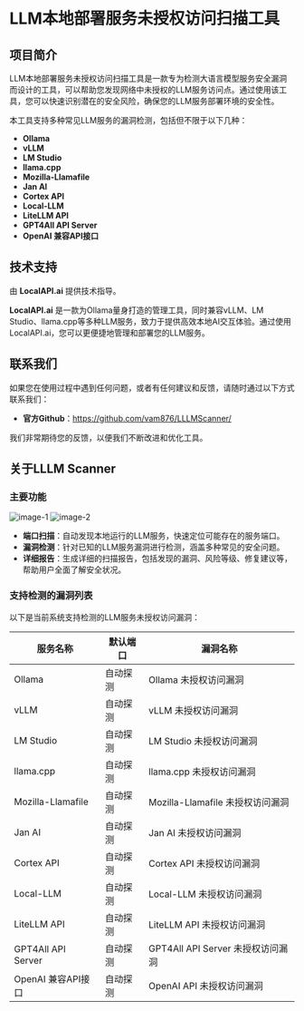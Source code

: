 
# LLM本地部署服务未授权访问扫描工具

## 项目简介

LLM本地部署服务未授权访问扫描工具是一款专为检测大语言模型服务安全漏洞而设计的工具，可以帮助您发现网络中未授权的LLM服务访问点。通过使用该工具，您可以快速识别潜在的安全风险，确保您的LLM服务部署环境的安全性。

本工具支持多种常见LLM服务的漏洞检测，包括但不限于以下几种：
- **Ollama**
- **vLLM**
- **LM Studio**
- **llama.cpp**
- **Mozilla-Llamafile**
- **Jan AI**
- **Cortex API**
- **Local-LLM**
- **LiteLLM API**
- **GPT4All API Server**
- **OpenAI 兼容API接口**

## 技术支持

由 **LocalAPI.ai** 提供技术指导。

**LocalAPI.ai** 是一款为Ollama量身打造的管理工具，同时兼容vLLM、LM Studio、llama.cpp等多种LLM服务，致力于提供高效本地AI交互体验。通过使用LocalAPI.ai，您可以更便捷地管理和部署您的LLM服务。

## 联系我们

如果您在使用过程中遇到任何问题，或者有任何建议和反馈，请随时通过以下方式联系我们：

- **官方Github**：https://github.com/vam876/LLLMScanner/

我们非常期待您的反馈，以便我们不断改进和优化工具。

## 关于LLLM Scanner

### 主要功能

![image-1](https://github.com/user-attachments/assets/53e61bbf-bfde-4be4-9c81-e2a3b772da72)
![image-2](https://github.com/user-attachments/assets/cc421b72-13c4-4377-8d6e-ad3b2b8930b6)

- **端口扫描**：自动发现本地运行的LLM服务，快速定位可能存在的服务端口。
- **漏洞检测**：针对已知的LLM服务漏洞进行检测，涵盖多种常见的安全问题。
- **详细报告**：生成详细的扫描报告，包括发现的漏洞、风险等级、修复建议等，帮助用户全面了解安全状况。

### 支持检测的漏洞列表

以下是当前系统支持检测的LLM服务未授权访问漏洞：

| 服务名称           | 默认端口 | 漏洞名称                     |
|--------------------|----------|------------------------------|
| Ollama             | 自动探测 | Ollama 未授权访问漏洞         |
| vLLM               | 自动探测 | vLLM 未授权访问漏洞           |
| LM Studio          | 自动探测 | LM Studio 未授权访问漏洞      |
| llama.cpp          | 自动探测 | llama.cpp 未授权访问漏洞      |
| Mozilla-Llamafile  | 自动探测 | Mozilla-Llamafile 未授权访问漏洞 |
| Jan AI             | 自动探测 | Jan AI 未授权访问漏洞         |
| Cortex API         | 自动探测 | Cortex API 未授权访问漏洞     |
| Local-LLM          | 自动探测 | Local-LLM 未授权访问漏洞      |
| LiteLLM API        | 自动探测 | LiteLLM API 未授权访问漏洞    |
| GPT4All API Server | 自动探测 | GPT4All API Server 未授权访问漏洞 |
| OpenAI 兼容API接口 | 自动探测 | OpenAI API 未授权访问漏洞     |
